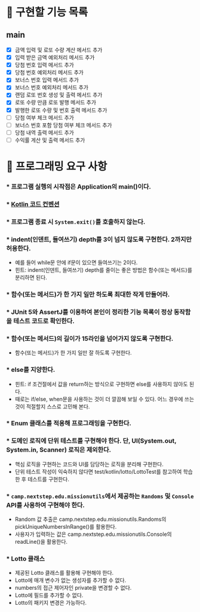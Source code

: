 # 🚀 구현할 기능 목록

## main

- [x] 금액 입력 및 로또 수량 계산 메서드 추가
- [x] 입력 받은 금액 예외처리 메서드 추가
- [x] 당첨 번호 입력 메서드 추가
- [x] 당첨 번호 예외처리 메서드 추가
- [x] 보너스 번호 입력 메서드 추가
- [x] 보너스 번호 예외처리 메서드 추가
- [x] 랜덤 로또 번호 생성 및 출력 메서드 추가
- [x] 로또 수량 만큼 로또 발행 메서드 추가
- [x] 발행한 로또 수량 및 번호 출력 메서드 추가
- [ ] 당첨 여부 체크 메서드 추가
- [ ] 보너스 번호 포함 당첨 여부 체크 메서드 추가
- [ ] 당첨 내역 출력 메서드 추가
- [ ] 수익률 게산 및 출력 메서드 추가

# 🚨 프로그래밍 요구 사항

### * 프로그램 실행의 시작점은 Application의 main()이다.

### * [Kotlin 코드 컨벤션](https://kotlinlang.org/docs/coding-conventions.html)

### * 프로그램 종료 시 `System.exit()`를 호출하지 않는다.

### * indent(인덴트, 들여쓰기) depth를 3이 넘지 않도록 구현한다. 2까지만 허용한다.
- 예를 들어 while문 안에 if문이 있으면 들여쓰기는 2이다.
- 힌트: indent(인덴트, 들여쓰기) depth를 줄이는 좋은 방법은 함수(또는 메서드)를 분리하면 된다.

### * 함수(또는 메서드)가 한 가지 일만 하도록 최대한 작게 만들어라.

### * JUnit 5와 AssertJ를 이용하여 본인이 정리한 기능 목록이 정상 동작함을 테스트 코드로 확인한다.

### * 함수(또는 메서드)의 길이가 15라인을 넘어가지 않도록 구현한다.
- 함수(또는 메서드)가 한 가지 일만 잘 하도록 구현한다.

### * else를 지양한다.
- 힌트: if 조건절에서 값을 return하는 방식으로 구현하면 else를 사용하지 않아도 된다.
- 때로는 if/else, when문을 사용하는 것이 더 깔끔해 보일 수 있다. 어느 경우에 쓰는 것이 적절할지 스스로 고민해 본다.

### * Enum 클래스를 적용해 프로그래밍을 구현한다.

### * 도메인 로직에 단위 테스트를 구현해야 한다. 단, UI(System.out, System.in, Scanner) 로직은 제외한다.
- 핵심 로직을 구현하는 코드와 UI를 담당하는 로직을 분리해 구현한다.
- 단위 테스트 작성이 익숙하지 않다면 test/kotlin/lotto/LottoTest를 참고하여 학습한 후 테스트를 구현한다.

### *  `camp.nextstep.edu.missionutils`에서 제공하는 `Randoms` 및 `Console` API를 사용하여 구현해야 한다.
- Random 값 추출은 camp.nextstep.edu.missionutils.Randoms의 pickUniqueNumbersInRange()를 활용한다.
- 사용자가 입력하는 값은 camp.nextstep.edu.missionutils.Console의 readLine()을 활용한다.

### * Lotto 클래스
- 제공된 Lotto 클래스를 활용해 구현해야 한다.
- Lotto에 매개 변수가 없는 생성자를 추가할 수 없다.
- numbers의 접근 제어자인 private을 변경할 수 없다.
- Lotto에 필드를 추가할 수 없다.
- Lotto의 패키지 변경은 가능하다.
